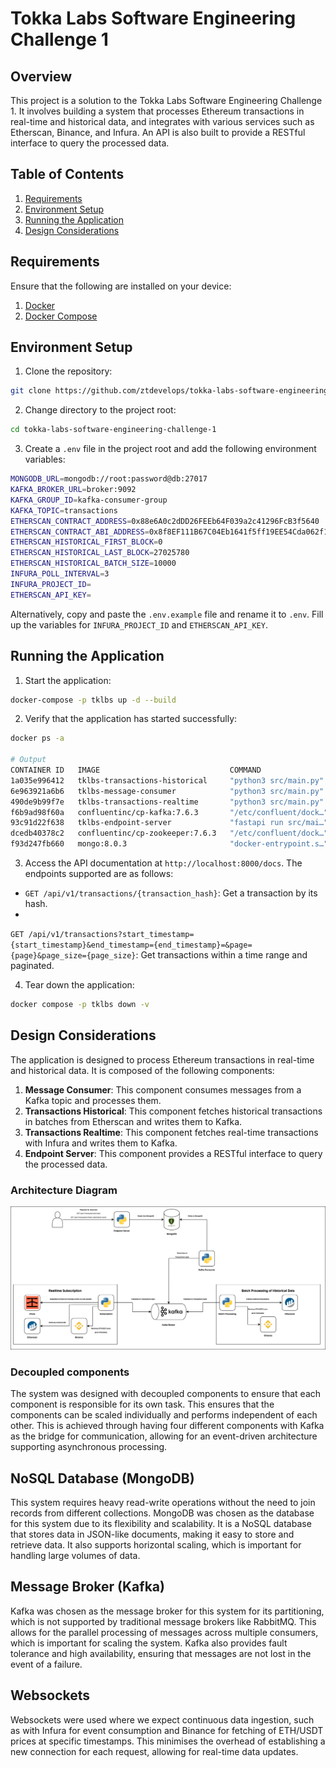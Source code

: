 # Tokka Labs Software Engineering Challenge 1

## Overview

This project is a solution to the Tokka Labs Software Engineering Challenge 1.
It involves building a system that processes Ethereum transactions in real-time and historical data,
and integrates with various services such as Etherscan, Binance, and Infura. An API is also built to
provide a RESTful interface to query the processed data.

## Table of Contents

1. [Requirements](#requirements)
2. [Environment Setup](#environment-setup)
3. [Running the Application](#running-the-application)
4. [Design Considerations](#design-considerations)

## Requirements

Ensure that the following are installed on your device:

1. [Docker](https://docs.docker.com/get-docker/)
2. [Docker Compose](https://docs.docker.com/compose/install/)

## Environment Setup

1. Clone the repository:

```bash
git clone https://github.com/ztdevelops/tokka-labs-software-engineering-challenge-1.git
```

2. Change directory to the project root:

```bash
cd tokka-labs-software-engineering-challenge-1
```

3. Create a `.env` file in the project root and add the following environment variables:

```bash
MONGODB_URL=mongodb://root:password@db:27017
KAFKA_BROKER_URL=broker:9092
KAFKA_GROUP_ID=kafka-consumer-group
KAFKA_TOPIC=transactions
ETHERSCAN_CONTRACT_ADDRESS=0x88e6A0c2dDD26FEEb64F039a2c41296FcB3f5640
ETHERSCAN_CONTRACT_ABI_ADDRESS=0x8f8EF111B67C04Eb1641f5ff19EE54Cda062f163
ETHERSCAN_HISTORICAL_FIRST_BLOCK=0
ETHERSCAN_HISTORICAL_LAST_BLOCK=27025780
ETHERSCAN_HISTORICAL_BATCH_SIZE=10000
INFURA_POLL_INTERVAL=3
INFURA_PROJECT_ID=
ETHERSCAN_API_KEY=
```

Alternatively, copy and paste the `.env.example` file and rename it to `.env`.
Fill up the variables for `INFURA_PROJECT_ID` and `ETHERSCAN_API_KEY`.

## Running the Application

1. Start the application:

```bash
docker-compose -p tklbs up -d --build
```

2. Verify that the application has started successfully:

```bash
docker ps -a

# Output
CONTAINER ID   IMAGE                             COMMAND                  CREATED              STATUS                        PORTS                          NAMES
1a035e996412   tklbs-transactions-historical     "python3 src/main.py"    About a minute ago   Up 5 seconds                                                 tklbs-transactions-historical-1
6e963921a6b6   tklbs-message-consumer            "python3 src/main.py"    About a minute ago   Up 5 seconds                                                 tklbs-message-consumer-1
490de9b99f7e   tklbs-transactions-realtime       "python3 src/main.py"    About a minute ago   Up 5 seconds                                                 tklbs-transactions-realtime-1
f6b9ad98f60a   confluentinc/cp-kafka:7.6.3       "/etc/confluent/dock…"   About a minute ago   Up 36 seconds (healthy)       9092/tcp                       tklbs-broker-1
93c91d22f638   tklbs-endpoint-server             "fastapi run src/mai…"   About a minute ago   Up 36 seconds (healthy)       0.0.0.0:8000->8000/tcp         tklbs-endpoint-server-1
dcedb40378c2   confluentinc/cp-zookeeper:7.6.3   "/etc/confluent/dock…"   About a minute ago   Up About a minute (healthy)   2181/tcp, 2888/tcp, 3888/tcp   tklbs-zookeeper-1
f93d247fb660   mongo:8.0.3                       "docker-entrypoint.s…"   About a minute ago   Up About a minute (healthy)   27017/tcp                      tklbs-db-1
```

3. Access the API documentation at `http://localhost:8000/docs`.
   The endpoints supported are as follows:

- `GET /api/v1/transactions/{transaction_hash}`: Get a transaction by its hash.
-
`GET /api/v1/transactions?start_timestamp={start_timestamp}&end_timestamp={end_timestamp}=&page={page}&page_size={page_size}`:
Get transactions within a time range and paginated.

4. Tear down the application:

```bash
docker compose -p tklbs down -v
```

## Design Considerations

The application is designed to process Ethereum transactions in real-time and historical data.
It is composed of the following components:

1. **Message Consumer**: This component consumes messages from a Kafka topic and processes them.
2. **Transactions Historical**: This component fetches historical transactions in batches from Etherscan and writes them
   to Kafka.
3. **Transactions Realtime**: This component fetches real-time transactions with Infura and writes them to Kafka.
4. **Endpoint Server**: This component provides a RESTful interface to query the processed data.

### Architecture Diagram

![Architecture Diagram](./assets/overview.png)

### Decoupled components

The system was designed with decoupled components to ensure that each component is responsible for its own task. This
ensures that the components can be scaled individually and performs independent of each other. This is achieved through
having four different components with Kafka as the bridge for communication, allowing for an event-driven architecture
supporting asynchronous processing.

## NoSQL Database (MongoDB)

This system requires heavy read-write operations without the need to join records from different collections. MongoDB
was chosen as the database for this system due to its flexibility and scalability. It is a NoSQL database that stores
data in JSON-like documents, making it easy to store and retrieve data. It also supports horizontal scaling, which is
important for handling large volumes of data.

## Message Broker (Kafka)

Kafka was chosen as the message broker for this system for its partitioning, which is not supported by traditional
message brokers like RabbitMQ. This allows for the parallel processing of messages across multiple consumers, which is
important for scaling the system. Kafka also provides fault tolerance and high availability, ensuring that messages are
not lost in the event of a failure.

## Websockets

Websockets were used where we expect continuous data ingestion, such as with Infura for event consumption and Binance
for
fetching of ETH/USDT prices at specific timestamps. This minimises the overhead of establishing a new connection for
each
request, allowing for real-time data updates.